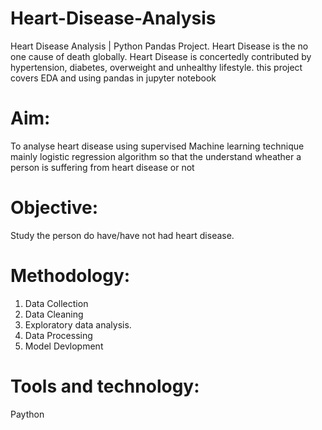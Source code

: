 # Heart-Disease-Analysis
Heart Disease Analysis | Python Pandas Project. Heart Disease is the no one cause of death globally. Heart Disease is concertedly contributed by hypertension, diabetes, overweight and unhealthy lifestyle. this project covers EDA and using pandas in jupyter notebook
# Aim:
To analyse heart disease using supervised Machine learning technique mainly logistic regression algorithm so that the understand wheather a person is suffering from heart disease or not
# Objective:
Study the person do have/have not had heart disease.
# Methodology: 
1. Data Collection
2. Data Cleaning
3. Exploratory data analysis.
4. Data Processing
5. Model Devlopment
# Tools and technology:
Paython



